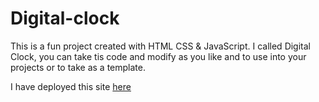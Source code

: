# Digital-clock

This is a fun project created with HTML CSS & JavaScript. I called Digital Clock, you can take tis code and modify as you like and to use into your projects or to take as a template.

I have deployed this site [here](https://dgt-cl.netlify.app/)
